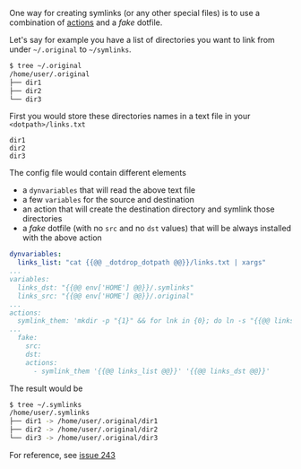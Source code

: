 One way for creating symlinks (or any other special files) is to use a combination of
[actions](usage-actions) and a *fake* dotfile.

Let's say for example you have a list of directories you want to link
from under `~/.original` to `~/symlinks`.
```bash
$ tree ~/.original       
/home/user/.original
├── dir1
├── dir2
└── dir3
```

First you would store these directories names in a text file in your `<dotpath>/links.txt`
```
dir1
dir2
dir3
```

The config file would contain different elements
* a `dynvariables` that will read the above text file
* a few `variables` for the source and destination
* an action that will create the destination directory and symlink those directories
* a *fake* dotfile (with no `src` and no `dst` values) that will be always installed with the above action

```yaml
dynvariables:
  links_list: "cat {{@@ _dotdrop_dotpath @@}}/links.txt | xargs"
...
variables:   
  links_dst: "{{@@ env['HOME'] @@}}/.symlinks"
  links_src: "{{@@ env['HOME'] @@}}/.original"
...
actions:
  symlink_them: 'mkdir -p "{1}" && for lnk in {0}; do ln -s "{{@@ links_src @@}}/$lnk" "{1}/$lnk"; done'
...
  fake:
    src:
    dst:
    actions:
      - symlink_them '{{@@ links_list @@}}' '{{@@ links_dst @@}}'
```

The result would be
```bash
$ tree ~/.symlinks 
/home/user/.symlinks
├── dir1 -> /home/user/.original/dir1
├── dir2 -> /home/user/.original/dir2
└── dir3 -> /home/user/.original/dir3
```

For reference, see [issue 243](https://github.com/deadc0de6/dotdrop/issues/243)